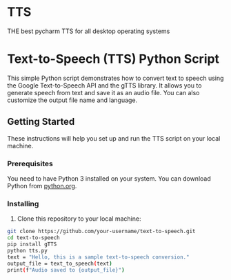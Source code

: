 # TTS
THE best pycharm TTS for all desktop operating systems
# Text-to-Speech (TTS) Python Script

This simple Python script demonstrates how to convert text to speech using the Google Text-to-Speech API and the gTTS library. It allows you to generate speech from text and save it as an audio file. You can also customize the output file name and language.

## Getting Started

These instructions will help you set up and run the TTS script on your local machine.

### Prerequisites

You need to have Python 3 installed on your system. You can download Python from [python.org](https://www.python.org/downloads/).

### Installing

1. Clone this repository to your local machine:

```bash
git clone https://github.com/your-username/text-to-speech.git
cd text-to-speech
pip install gTTS
python tts.py
text = "Hello, this is a sample text-to-speech conversion."
output_file = text_to_speech(text)
print(f"Audio saved to {output_file}")
